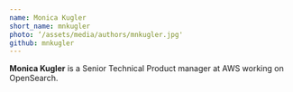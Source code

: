 ```yaml
---
name: Monica Kugler
short_name: mnkugler
photo: ‘/assets/media/authors/mnkugler.jpg'
github: mnkugler
---
```


**Monica Kugler** is a Senior Technical Product manager at AWS working on OpenSearch.